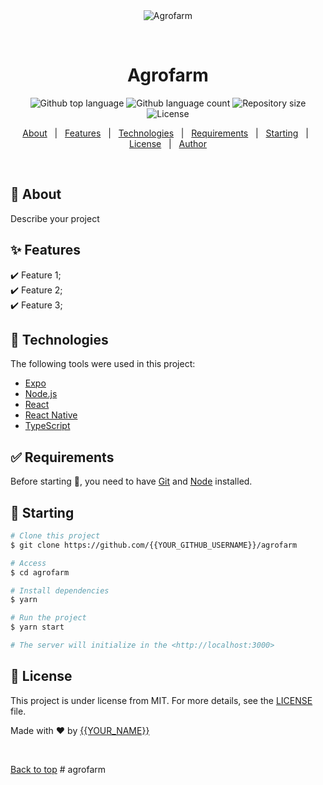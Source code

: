 <div align="center" id="top"> 
  <img src="./.github/app.gif" alt="Agrofarm" />

  &#xa0;

  <!-- <a href="https://agrofarm.netlify.app">Demo</a> -->
</div>

<h1 align="center">Agrofarm</h1>

<p align="center">
  <img alt="Github top language" src="https://img.shields.io/github/languages/top/{{YOUR_GITHUB_USERNAME}}/agrofarm?color=56BEB8">

  <img alt="Github language count" src="https://img.shields.io/github/languages/count/{{YOUR_GITHUB_USERNAME}}/agrofarm?color=56BEB8">

  <img alt="Repository size" src="https://img.shields.io/github/repo-size/{{YOUR_GITHUB_USERNAME}}/agrofarm?color=56BEB8">

  <img alt="License" src="https://img.shields.io/github/license/{{YOUR_GITHUB_USERNAME}}/agrofarm?color=56BEB8">

  <!-- <img alt="Github issues" src="https://img.shields.io/github/issues/{{YOUR_GITHUB_USERNAME}}/agrofarm?color=56BEB8" /> -->

  <!-- <img alt="Github forks" src="https://img.shields.io/github/forks/{{YOUR_GITHUB_USERNAME}}/agrofarm?color=56BEB8" /> -->

  <!-- <img alt="Github stars" src="https://img.shields.io/github/stars/{{YOUR_GITHUB_USERNAME}}/agrofarm?color=56BEB8" /> -->
</p>

<!-- Status -->

<!-- <h4 align="center"> 
	🚧  Agrofarm 🚀 Under construction...  🚧
</h4> 

<hr> -->

<p align="center">
  <a href="#dart-about">About</a> &#xa0; | &#xa0; 
  <a href="#sparkles-features">Features</a> &#xa0; | &#xa0;
  <a href="#rocket-technologies">Technologies</a> &#xa0; | &#xa0;
  <a href="#white_check_mark-requirements">Requirements</a> &#xa0; | &#xa0;
  <a href="#checkered_flag-starting">Starting</a> &#xa0; | &#xa0;
  <a href="#memo-license">License</a> &#xa0; | &#xa0;
  <a href="https://github.com/{{YOUR_GITHUB_USERNAME}}" target="_blank">Author</a>
</p>

<br>

## :dart: About ##

Describe your project

## :sparkles: Features ##

:heavy_check_mark: Feature 1;\
:heavy_check_mark: Feature 2;\
:heavy_check_mark: Feature 3;

## :rocket: Technologies ##

The following tools were used in this project:

- [Expo](https://expo.io/)
- [Node.js](https://nodejs.org/en/)
- [React](https://pt-br.reactjs.org/)
- [React Native](https://reactnative.dev/)
- [TypeScript](https://www.typescriptlang.org/)

## :white_check_mark: Requirements ##

Before starting :checkered_flag:, you need to have [Git](https://git-scm.com) and [Node](https://nodejs.org/en/) installed.

## :checkered_flag: Starting ##

```bash
# Clone this project
$ git clone https://github.com/{{YOUR_GITHUB_USERNAME}}/agrofarm

# Access
$ cd agrofarm

# Install dependencies
$ yarn

# Run the project
$ yarn start

# The server will initialize in the <http://localhost:3000>
```

## :memo: License ##

This project is under license from MIT. For more details, see the [LICENSE](LICENSE.md) file.


Made with :heart: by <a href="https://github.com/{{YOUR_GITHUB_USERNAME}}" target="_blank">{{YOUR_NAME}}</a>

&#xa0;

<a href="#top">Back to top</a>
#   a g r o f a r m  
 
